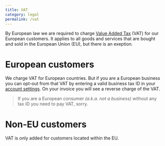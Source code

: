 ```yaml
---
title: VAT
category: legal
permalink: /vat
---
```


By European law we are required to charge [Value Added Tax](https://ec.europa.eu/taxation_customs/business/vat/what-is-vat_en) (VAT) for our European customers. It applies to all goods and services that are bought and sold in the European Union (EU), but there is an exeption.

# European customers

We charge VAT for European countries. But if you are a European business you can opt-out from that VAT by entering a valid business tax ID in your [account settings](https://simpleanalytics.com/account#vat). On your invoice you will see a reverse charge of the VAT.

> If you are a European consumer _(a.k.a. not a business)_ without any tax ID you need to pay VAT, sorry.

# Non-EU customers

VAT is only added for customers located within the EU.
